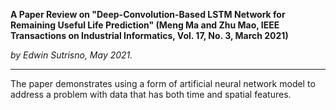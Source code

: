 **A Paper Review on "Deep-Convolution-Based LSTM Network for Remaining Useful Life Prediction" (Meng Ma and Zhu Mao, IEEE Transactions on Industrial Informatics, Vol. 17, No. 3, March 2021)**

*by Edwin Sutrisno, May 2021.*

---

The paper demonstrates using a form of artificial neural network model to address a problem with data that has both time and spatial features.
